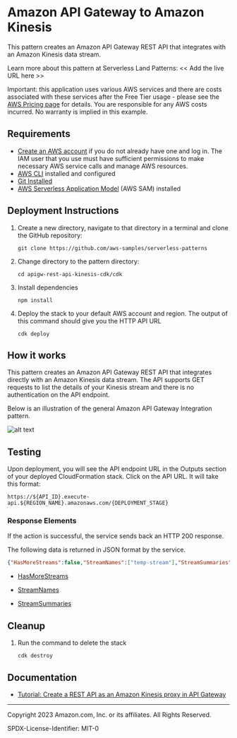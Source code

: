 # Amazon API Gateway to Amazon Kinesis 

This pattern creates an Amazon API Gateway REST API that integrates with an Amazon Kinesis data stream.

Learn more about this pattern at Serverless Land Patterns: << Add the live URL here >>

Important: this application uses various AWS services and there are costs associated with these services after the Free Tier usage - please see the [AWS Pricing page](https://aws.amazon.com/pricing/) for details. You are responsible for any AWS costs incurred. No warranty is implied in this example.

## Requirements

* [Create an AWS account](https://portal.aws.amazon.com/gp/aws/developer/registration/index.html) if you do not already have one and log in. The IAM user that you use must have sufficient permissions to make necessary AWS service calls and manage AWS resources.
* [AWS CLI](https://docs.aws.amazon.com/cli/latest/userguide/install-cliv2.html) installed and configured
* [Git Installed](https://git-scm.com/book/en/v2/Getting-Started-Installing-Git)
* [AWS Serverless Application Model](https://docs.aws.amazon.com/serverless-application-model/latest/developerguide/serverless-sam-cli-install.html) (AWS SAM) installed

## Deployment Instructions

1. Create a new directory, navigate to that directory in a terminal and clone the GitHub repository:
    ``` 
    git clone https://github.com/aws-samples/serverless-patterns
    ```
1. Change directory to the pattern directory:
    ```
    cd apigw-rest-api-kinesis-cdk/cdk
    ```
1. Install dependencies
    ```
    npm install
    ```
1. Deploy the stack to your default AWS account and region. The output of this command should give you the HTTP API URL
   ```
   cdk deploy
   ```
   
## How it works

This pattern creates an Amazon API Gateway REST API that integrates directly with an Amazon Kinesis data stream. The API supports GET requests to list the details of your Kinesis stream and there is no authentication on the API endpoint. 

Below is an illustration of the general Amazon API Gateway Integration pattern.

![alt text](https://github.com/MudassarBashir/serverless-patterns/blob/mmbashir-apigw-rest-api-kinesis-cdk/apigw-rest-api-kinesis-cdk/architecture-diagram.drawio.png?raw=true)

## Testing

Upon deployment, you will see the API endpoint URL in the Outputs section of your deployed CloudFormation stack. Click on the API URL. It will take this format:
  ```
  https://${API_ID}.execute-api.${REGION_NAME}.amazonaws.com/{DEPLOYMENT_STAGE}
  ```
### Response Elements
  
If the action is successful, the service sends back an HTTP 200 response.

The following data is returned in JSON format by the service.

  ```json
  {"HasMoreStreams":false,"StreamNames":["temp-stream"],"StreamSummaries":[{"StreamARN":"arn:aws:kinesis:{AWS_REGION}:{AWS_ACCOUNT_NUMBER}:stream/temp-stream","StreamCreationTimestamp":1.681224803E9,"StreamModeDetails":{"StreamMode":"PROVISIONED"},"StreamName":"temp-stream","StreamStatus":"ACTIVE"}]}
  ```

* [HasMoreStreams](https://docs.aws.amazon.com/kinesis/latest/APIReference/API_ListStreams.html#API_ListStreams_ResponseSyntax:~:text=by%20the%20service.-,HasMoreStreams,-If%20set%20to)

* [StreamNames](https://docs.aws.amazon.com/kinesis/latest/APIReference/API_ListStreams.html#API_ListStreams_ResponseSyntax:~:text=length%20of%201048576.-,StreamNames,-The%20names%20of)

* [StreamSummaries](https://docs.aws.amazon.com/kinesis/latest/APIReference/API_StreamSummary.html)


## Cleanup
 
1. Run the command to delete the stack
    ```
    cdk destroy
    ```
    
## Documentation

* [Tutorial: Create a REST API as an Amazon Kinesis proxy in API Gateway](https://docs.aws.amazon.com/apigateway/latest/developerguide/integrating-api-with-aws-services-kinesis.html)
----
Copyright 2023 Amazon.com, Inc. or its affiliates. All Rights Reserved.

SPDX-License-Identifier: MIT-0
